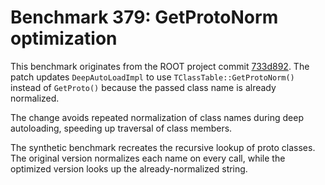 # Benchmark 379: GetProtoNorm optimization

This benchmark originates from the ROOT project commit [733d892](https://github.com/root-project/root/commit/733d892ef6f157c55c28f98e7b39c018cff1e6eb). The patch updates `DeepAutoLoadImpl` to use `TClassTable::GetProtoNorm()` instead of `GetProto()` because the passed class name is already normalized.

The change avoids repeated normalization of class names during deep autoloading, speeding up traversal of class members.

The synthetic benchmark recreates the recursive lookup of proto classes. The original version normalizes each name on every call, while the optimized version looks up the already-normalized string.
